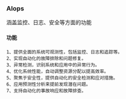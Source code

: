 ### AIops

涵盖监控、日志、安全等方面的功能

#### 功能
```shell
1、提供全面的系统可观测性，包括监控、日志和追踪等。
2、实现自动化的故障排除和问题修复。 
3、异常检测，识别系统和应用中的异常行为。 
4、优化系统性能，自动调整资源分配以提高效率。 
5、聚焦于安全性，提供自动化的安全检测和应对措施。 
6、应用预测性分析来提前发现潜在问题。 
7、支持自动化的事故响应和故障排查。
```
